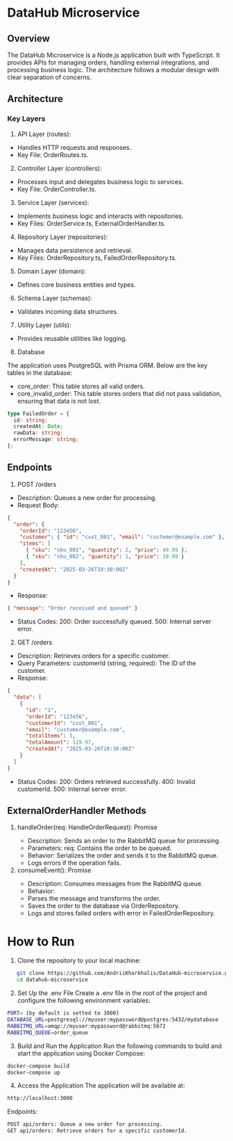 # DataHub Microservice

## Overview

The DataHub Microservice is a Node.js application built with TypeScript. It provides APIs for managing orders, handling external integrations, and processing business logic. The architecture follows a modular design with clear separation of concerns.

## Architecture

### Key Layers

1. API Layer (routes):

- Handles HTTP requests and responses.
- Key File: OrderRoutes.ts.

2. Controller Layer (controllers):

- Processes input and delegates business logic to services.
- Key File: OrderController.ts.

3. Service Layer (services):

- Implements business logic and interacts with repositories.
- Key Files: OrderService.ts, ExternalOrderHandler.ts.

4. Repository Layer (repositories):

- Manages data persistence and retrieval.
- Key Files: OrderRepository.ts, FailedOrderRepository.ts.

5. Domain Layer (domain):

- Defines core business entities and types.

6. Schema Layer (schemas):

- Validates incoming data structures.

7. Utility Layer (utils):

- Provides reusable utilities like logging.

8. Database

The application uses PostgreSQL with Prisma ORM. Below are the key tables in the database:

- core_order: This table stores all valid orders.
- core_invalid_order: This table stores orders that did not pass validation, ensuring that data is not lost.

```ts
type FailedOrder = {
  id: string;
  createdAt: Date;
  rawData: string;
  errorMessage: string;
};
```

## Endpoints

1. POST /orders

- Description: Queues a new order for processing.
- Request Body:

```json
{
  "order": {
    "orderId": "123456",
    "customer": { "id": "cust_001", "email": "customer@example.com" },
    "items": [
      { "sku": "sku_001", "quantity": 2, "price": 49.99 },
      { "sku": "sku_002", "quantity": 1, "price": 19.99 }
    ],
    "createdAt": "2025-03-26T10:30:00Z"
  }
}
```

- Response:

```json
{ "message": "Order received and queued" }
```

- Status Codes:
  200: Order successfully queued.
  500: Internal server error.

2. GET /orders

- Description: Retrieves orders for a specific customer.
- Query Parameters:
  customerId (string, required): The ID of the customer.
- Response:

```json
{
  "data": [
    {
      "id": "1",
      "orderId": "123456",
      "customerId": "cust_001",
      "email": "customer@example.com",
      "totalItems": 3,
      "totalAmount": 119.97,
      "createdAt": "2025-03-26T10:30:00Z"
    }
  ]
}
```

- Status Codes:
  200: Orders retrieved successfully.
  400: Invalid customerId.
  500: Internal server error.

## ExternalOrderHandler Methods

1. handleOrder(req: HandleOrderRequest): Promise<void>
   - Description: Sends an order to the RabbitMQ queue for processing.
   - Parameters:
     req: Contains the order to be queued.
   - Behavior:
     Serializes the order and sends it to the RabbitMQ queue.
   - Logs errors if the operation fails.
2. consumeEvent(): Promise<void>
   - Description: Consumes messages from the RabbitMQ queue.
   - Behavior:
   - Parses the message and transforms the order.
   - Saves the order to the database via OrderRepository.
   - Logs and stores failed orders with error in FailedOrderRepository.

# How to Run

1. Clone the repository to your local machine:

```bash
   git clone https://github.com/AndriiKharkhalis/DataHub-microservice.git
   cd datahub-microservice
```

2. Set Up the .env File
   Create a .env file in the root of the project and configure the following environment variables:

```bash
PORT= (by default is setted to 3000)
DATABASE_URL=postgresql://myuser:mypassword@postgres:5432/mydatabase
RABBITMQ_URL=amqp://myuser:mypassword@rabbitmq:5672
RABBITMQ_QUEUE=order_queue
```

3. Build and Run the Application
   Run the following commands to build and start the application using Docker Compose:

```bash
docker-compose build
docker-compose up
```

4.  Access the Application
    The application will be available at:

```bash
http://localhost:3000
```

Endpoints:

```bash
POST api/orders: Queue a new order for processing.
GET api/orders: Retrieve orders for a specific customerId.
```
